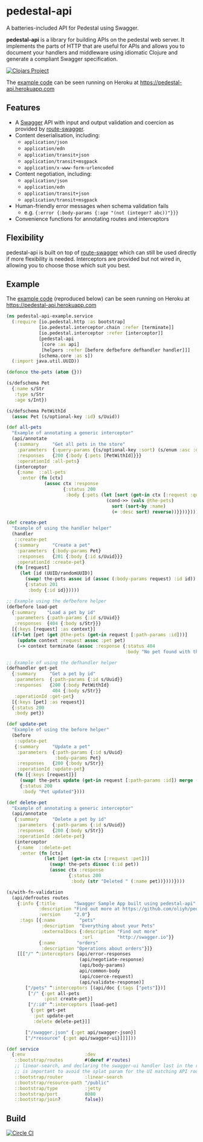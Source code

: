# pedestal-api
A batteries-included API for Pedestal using Swagger.

**pedestal-api** is a library for building APIs on the pedestal web server.
It implements the parts of HTTP that are useful for APIs and allows you to document your handlers and middleware
using idiomatic Clojure and generate a compliant Swagger specification.

[![Clojars Project](https://img.shields.io/clojars/v/pedestal-api.svg)](https://clojars.org/pedestal-api)

The [example code](https://github.com/oliyh/pedestal-api/tree/master/example) can be seen running on Heroku at https://pedestal-api.herokuapp.com

## Features

* A [Swagger](http://swagger.io) API with input and output validation and coercion as provided by [route-swagger](https://github.com/frankiesardo/route-swagger).
* Content deserialisation, including:
  * `application/json`
  * `application/edn`
  * `application/transit+json`
  * `application/transit+msgpack`
  * `application/x-www-form-urlencoded`
* Content negotiation, including:
  * `application/json`
  * `application/edn`
  * `application/transit+json`
  * `application/transit+msgpack`
* Human-friendly error messages when schema validation fails
  * e.g. `{:error {:body-params {:age "(not (integer? abc))"}}}`
* Convenience functions for annotating routes and interceptors

## Flexibility

pedestal-api is built on top of [route-swagger](https://github.com/frankiesardo/route-swagger) which can still
be used directly if more flexibility is needed. Interceptors are provided but not wired in, allowing you to choose
those which suit you best.

## Example

The [example code](https://github.com/oliyh/pedestal-api/tree/master/example) (reproduced below)
can be seen running on Heroku at https://pedestal-api.herokuapp.com

```clojure
(ns pedestal-api-example.service
  (:require [io.pedestal.http :as bootstrap]
            [io.pedestal.interceptor.chain :refer [terminate]]
            [io.pedestal.interceptor :refer [interceptor]]
            [pedestal-api
             [core :as api]
             [helpers :refer [before defbefore defhandler handler]]]
            [schema.core :as s])
  (:import java.util.UUID))

(defonce the-pets (atom {}))

(s/defschema Pet
  {:name s/Str
   :type s/Str
   :age s/Int})

(s/defschema PetWithId
  (assoc Pet (s/optional-key :id) s/Uuid))

(def all-pets
  "Example of annotating a generic interceptor"
  (api/annotate
   {:summary     "Get all pets in the store"
    :parameters  {:query-params {(s/optional-key :sort) (s/enum :asc :desc)}}
    :responses   {200 {:body {:pets [PetWithId]}}}
    :operationId :all-pets}
   (interceptor
    {:name  ::all-pets
     :enter (fn [ctx]
              (assoc ctx :response
                     {:status 200
                      :body {:pets (let [sort (get-in ctx [:request :query-params :sort])]
                                     (cond->> (vals @the-pets)
                                       sort (sort-by :name)
                                       (= :desc sort) reverse))}}))})))

(def create-pet
  "Example of using the handler helper"
  (handler
   ::create-pet
   {:summary     "Create a pet"
    :parameters  {:body-params Pet}
    :responses   {201 {:body {:id s/Uuid}}}
    :operationId :create-pet}
   (fn [request]
     (let [id (UUID/randomUUID)]
       (swap! the-pets assoc id (assoc (:body-params request) :id id))
       {:status 201
        :body {:id id}}))))

;; Example using the defbefore helper
(defbefore load-pet
  {:summary    "Load a pet by id"
   :parameters {:path-params {:id s/Uuid}}
   :responses  {404 {:body s/Str}}}
  [{:keys [request] :as context}]
  (if-let [pet (get @the-pets (get-in request [:path-params :id]))]
    (update context :request assoc :pet pet)
    (-> context terminate (assoc :response {:status 404
                                            :body "No pet found with this id"}))))

;; Example of using the defhandler helper
(defhandler get-pet
  {:summary     "Get a pet by id"
   :parameters  {:path-params {:id s/Uuid}}
   :responses   {200 {:body PetWithId}
                 404 {:body s/Str}}
   :operationId :get-pet}
  [{:keys [pet] :as request}]
  {:status 200
   :body pet})

(def update-pet
  "Example of using the before helper"
  (before
   ::update-pet
   {:summary     "Update a pet"
    :parameters  {:path-params {:id s/Uuid}
                  :body-params Pet}
    :responses   {200 {:body s/Str}}
    :operationId :update-pet}
   (fn [{:keys [request]}]
     (swap! the-pets update (get-in request [:path-params :id]) merge (:body-params request))
     {:status 200
      :body "Pet updated"})))

(def delete-pet
  "Example of annotating a generic interceptor"
  (api/annotate
   {:summary     "Delete a pet by id"
    :parameters  {:path-params {:id s/Uuid}}
    :responses   {200 {:body s/Str}}
    :operationId :delete-pet}
   (interceptor
    {:name  ::delete-pet
     :enter (fn [ctx]
              (let [pet (get-in ctx [:request :pet])]
                (swap! the-pets dissoc (:id pet))
                (assoc ctx :response
                       {:status 200
                        :body (str "Deleted " (:name pet))})))})))

(s/with-fn-validation
  (api/defroutes routes
    {:info {:title       "Swagger Sample App built using pedestal-api"
            :description "Find out more at https://github.com/oliyh/pedestal-api"
            :version     "2.0"}
     :tags [{:name         "pets"
             :description  "Everything about your Pets"
             :externalDocs {:description "Find out more"
                            :url         "http://swagger.io"}}
            {:name        "orders"
             :description "Operations about orders"}]}
    [[["/" ^:interceptors [api/error-responses
                           (api/negotiate-response)
                           (api/body-params)
                           api/common-body
                           (api/coerce-request)
                           (api/validate-response)]
       ["/pets" ^:interceptors [(api/doc {:tags ["pets"]})]
        ["/" {:get all-pets
              :post create-pet}]
        ["/:id" ^:interceptors [load-pet]
         {:get get-pet
          :put update-pet
          :delete delete-pet}]]

       ["/swagger.json" {:get api/swagger-json}]
       ["/*resource" {:get api/swagger-ui}]]]]))

(def service
  {:env                      :dev
   ::bootstrap/routes        #(deref #'routes)
   ;; linear-search, and declaring the swagger-ui handler last in the routes,
   ;; is important to avoid the splat param for the UI matching API routes
   ::bootstrap/router        :linear-search
   ::bootstrap/resource-path "/public"
   ::bootstrap/type          :jetty
   ::bootstrap/port          8080
   ::bootstrap/join?         false})
```

## Build
[![Circle CI](https://circleci.com/gh/oliyh/pedestal-api.svg?style=svg)](https://circleci.com/gh/oliyh/pedestal-api)
